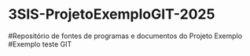 # 3SIS-ProjetoExemploGIT-2025
#Repositório de fontes de programas e documentos do Projeto Exemplo
#Exemplo teste GIT